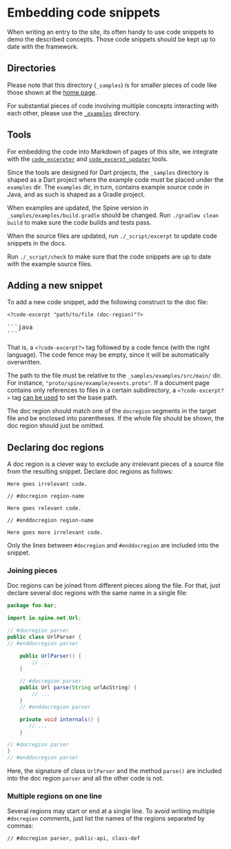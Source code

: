 # Embedding code snippets

When writing an entry to the site, its often handy to use code snippets to demo the described
concepts. Those code snippets should be kept up to date with the framework.

## Directories
Please note that this directory (`_samples`) is for smaller pieces of code like those
shown at the [home page](../index.html). 

For substantial pieces of code involving multiple concepts interacting with each other, please use 
the [`_examples`](../_examples/README.md) directory.  

## Tools
For embedding the code into Markdown of pages of this site, 
we integrate with the [`code_excerpter`](https://github.com/chalin/code_excerpter)
and [`code_excerpt_updater`](https://github.com/chalin/code_excerpt_updater) tools.

Since the tools are designed for Dart projects, the `_samples` directory is shaped as a Dart project
where the example code must be placed under the `examples` dir. The `examples` dir, in turn,
contains example source code in Java, and as such is shaped as a Gradle project.

When examples are updated, the Spine version in `_samples/examples/build.gradle` should be changed.
Run `./gradlew clean build` to make sure the code builds and tests pass.

When the source files are updated, run `./_script/excerpt` to update code snippets in
the docs.

Run `./_script/check` to make sure that the code snippets are up to date with the example source
files.

## Adding a new snippet

To add a new code snippet, add the following construct to the doc file:

`<?code-excerpt "path/to/file (doc-region)"?>`
<pre>
```java
```
</pre>

That is, a `<?code-excerpt?>` tag followed by a code fence (with the right language). The code fence
may be empty, since it will be automatically overwritten.

The path to the file must be relative to the `_samples/examples/src/main/` dir. For instance,
`"proto/spine/example/events.proto"`. If a document page contains only references to files in 
a certain subdirectory, a `<?code-excerpt?>` tag [can be used](https://github.com/chalin/code_excerpt_updater#c-set-instruction)
to set the base path. 

The doc region should match one of the `docregion` segments in
the target file and be enclosed into parentheses. If the whole file should be shown, the doc region
should just be omitted.

## Declaring doc regions

A doc region is a clever way to exclude any irrelevant pieces of a source file from the resulting
snippet. Declare doc regions as follows:

```
Here goes irrelevant code.

// #docregion region-name

Here goes relevant code.

// #enddocregion region-name

Here goes more irrelevant code.
```

Only the lines between `#docregion` and `#enddocregion` are included into the snippet.

### Joining pieces

Doc regions can be joined from different pieces along the file. For that, just declare several doc
regions with the same name in a single file:

```java
package foo.bar;

import io.spine.net.Url;

// #docregion parser
public class UrlParser {
// #enddocregion parser

    public UrlParser() {
        // ...
    }

    // #docregion parser
    public Url parse(String urlAsString) {
        // ...
    }
    // #enddocregion parser

    private void internals() {
       // ...
    }

// #docregion parser
}
// #enddocregion parser
```

Here, the signature of class `UrlParser` and the method `parse()` are included into the doc region
`parser` and all the other code is not.

### Multiple regions on one line

Several regions may start or end at a single line. To avoid writing multiple `#docregion` comments,
just list the names of the regions separated by commas:

```
// #docregion parser, public-api, class-def
```
